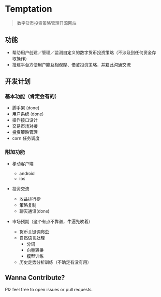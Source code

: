# Temptation 

> 数字货币投资策略管理开源网站

## 功能

- 帮助用户创建／管理／监测自定义的数字货币投资策略（不涉及到任何资金存取操作）
- 搭建平台方便用户能互相观摩、借鉴投资策略，并籍此沟通交流

## 开发计划

### 基本功能（肯定会有的）

- 脚手架 (done)
- 用户系统 (done)
- 操作接口设计
- 交易市场对接
- 投资策略管理
- corn 任务调度

### 附加功能

- 移动客户端
  - android
  - ios

- 投资交流
  - 收益排行榜
  - 策略复制
  - 聊天通讯(done)

- 市场预期（这个有点不靠谱，牛逼先吹着）
  - 货币关键词爬虫
  - 自然语言处理
    - 分词
    - 向量转换
    - 模型训练
  - 历史走势分析训练（不确定有没有用）

## Wanna Contribute?

Plz feel free to open issues or pull requests.
